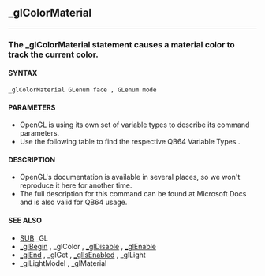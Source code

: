 ## _glColorMaterial
---

### The _glColorMaterial statement causes a material color to track the current color.

#### SYNTAX

`_glColorMaterial GLenum face , GLenum mode`

#### PARAMETERS
* OpenGL is using its own set of variable types to describe its command parameters.
* Use the following table to find the respective QB64 Variable Types .


#### DESCRIPTION
* OpenGL's documentation is available in several places, so we won't reproduce it here for another time.
* The full description for this command can be found at Microsoft Docs and is also valid for QB64 usage.


#### SEE ALSO
* [SUB](./SUB.md) _GL
* [_glBegin](./_glBegin.md) , _glColor , [_glDisable](./_glDisable.md) , [_glEnable](./_glEnable.md)
* [_glEnd](./_glEnd.md) , _glGet , [_glIsEnabled](./_glIsEnabled.md) , _glLight
* _glLightModel , _glMaterial
